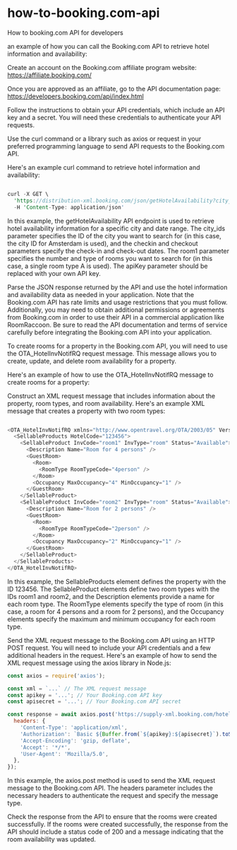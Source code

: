 # how-to-booking.com-api
How to booking.com API for developers

an example of how you can call the Booking.com API to retrieve hotel information and availability:

Create an account on the Booking.com affiliate program website: https://affiliate.booking.com/

Once you are approved as an affiliate, go to the API documentation page: https://developers.booking.com/api/index.html

Follow the instructions to obtain your API credentials, which include an API key and a secret. You will need these credentials to authenticate your API requests.

Use the curl command or a library such as axios or request in your preferred programming language to send API requests to the Booking.com API.

Here's an example curl command to retrieve hotel information and availability:

```rust

curl -X GET \
  'https://distribution-xml.booking.com/json/getHotelAvailability?city_ids=-2601889&checkin=2023-04-01&checkout=2023-04-03&room1=A&apiKey=<your_api_key>&locale=en_US&currency=EUR' \
  -H 'Content-Type: application/json'
  ```
In this example, the getHotelAvailability API endpoint is used to retrieve hotel availability information for a specific city and date range. The city_ids parameter specifies the ID of the city you want to search for (in this case, the city ID for Amsterdam is used), and the checkin and checkout parameters specify the check-in and check-out dates. The room1 parameter specifies the number and type of rooms you want to search for (in this case, a single room type A is used). The apiKey parameter should be replaced with your own API key.

Parse the JSON response returned by the API and use the hotel information and availability data as needed in your application.
Note that the Booking.com API has rate limits and usage restrictions that you must follow. Additionally, you may need to obtain additional permissions or agreements from Booking.com in order to use their API in a commercial application like RoomRaccoon. Be sure to read the API documentation and terms of service carefully before integrating the Booking.com API into your application.

To create rooms for a property in the Booking.com API, you will need to use the OTA_HotelInvNotifRQ request message. This message allows you to create, update, and delete room availability for a property.

Here's an example of how to use the OTA_HotelInvNotifRQ message to create rooms for a property:

Construct an XML request message that includes information about the property, room types, and room availability.
Here's an example XML message that creates a property with two room types:

```php

<OTA_HotelInvNotifRQ xmlns="http://www.opentravel.org/OTA/2003/05" Version="1.0" TimeStamp="2023-02-28T12:00:00" Target="Production">
  <SellableProducts HotelCode="123456">
    <SellableProduct InvCode="room1" InvType="room" Status="Available">
      <Description Name="Room for 4 persons" />
      <GuestRoom>
        <Room>
          <RoomType RoomTypeCode="4person" />
        </Room>
        <Occupancy MaxOccupancy="4" MinOccupancy="1" />
      </GuestRoom>
    </SellableProduct>
    <SellableProduct InvCode="room2" InvType="room" Status="Available">
      <Description Name="Room for 2 persons" />
      <GuestRoom>
        <Room>
          <RoomType RoomTypeCode="2person" />
        </Room>
        <Occupancy MaxOccupancy="2" MinOccupancy="1" />
      </GuestRoom>
    </SellableProduct>
  </SellableProducts>
</OTA_HotelInvNotifRQ>
```

In this example, the SellableProducts element defines the property with the ID 123456. The SellableProduct elements define two room types with the IDs room1 and room2, and the Description elements provide a name for each room type. The RoomType elements specify the type of room (in this case, a room for 4 persons and a room for 2 persons), and the Occupancy elements specify the maximum and minimum occupancy for each room type.

Send the XML request message to the Booking.com API using an HTTP POST request. You will need to include your API credentials and a few additional headers in the request.
Here's an example of how to send the XML request message using the axios library in Node.js:

```javascript
const axios = require('axios');

const xml = `...` // The XML request message
const apikey = '...'; // Your Booking.com API key
const apisecret = '...'; // Your Booking.com API secret

const response = await axios.post('https://supply-xml.booking.com/hotels/OTA_HotelInvNotif', xml, {
  headers: {
    'Content-Type': 'application/xml',
    'Authorization': `Basic ${Buffer.from(`${apikey}:${apisecret}`).toString('base64')}`,
    'Accept-Encoding': 'gzip, deflate',
    'Accept': '*/*',
    'User-Agent': 'Mozilla/5.0',
  },
});
```
In this example, the axios.post method is used to send the XML request message to the Booking.com API. The headers parameter includes the necessary headers to authenticate the request and specify the message type.

Check the response from the API to ensure that the rooms were created successfully.
If the rooms were created successfully, the response from the API should include a status code of 200 and a message indicating that the room availability was updated.


